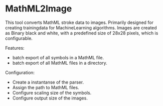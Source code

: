 # MathML2Image
 This tool converts MathML stroke data to images. Primarily designed for creating trainingdata for MachineLearning algorithms.
Images are created as Binary black and white, with a predefined size of 28x28 pixels, which is configurable. 


Features:
- batch export of all symbols in a MathML file.
- batch export of all MathML files in a directory.

Configuration:
- Create a instantanse of the parser.
- Assign the path to MathML files.
- Configure scaling size of the symbols.
- Configure output size of the images.

